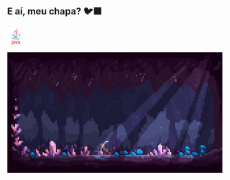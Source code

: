 ## E aí, meu chapa? 🐦‍⬛

<div>

<img src = "https://github.com/devicons/devicon/blob/master/icons/java/java-original-wordmark.svg" title = "Java" alt = "Java" width = "40" hight = "40" />&nbsp;
  
</div>

<img src="mineralsgif.gif" width="500px" align="middle">
